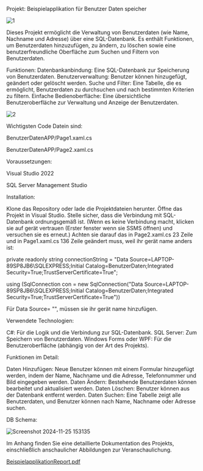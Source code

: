 Projekt: Beispielapplikation für Benutzer Daten speicher

![1](https://github.com/user-attachments/assets/60f5ee34-b66b-4539-9a03-106bf02c716c)



Dieses Projekt ermöglicht die Verwaltung von Benutzerdaten (wie Name, Nachname und Adresse) über eine SQL-Datenbank. Es enthält Funktionen, um Benutzerdaten hinzuzufügen, zu ändern, zu löschen sowie eine benutzerfreundliche Oberfläche zum Suchen und Filtern von Benutzerdaten.


Funktionen:
Datenbankanbindung: Eine SQL-Datenbank zur Speicherung von Benutzerdaten.
Benutzerverwaltung: Benutzer können hinzugefügt, geändert oder gelöscht werden.
Suche und Filter: Eine Tabelle, die es ermöglicht, Benutzerdaten zu durchsuchen und nach bestimmten Kriterien zu filtern.
Einfache Bedienoberfläche: Eine übersichtliche Benutzeroberfläche zur Verwaltung und Anzeige der Benutzerdaten.


![2](https://github.com/user-attachments/assets/5ada3847-9026-42a2-be12-8fd8b0fd062d)



Wichtigsten Code Datein sind:

BenutzerDatenAPP/Page1.xaml.cs

BenutzerDatenAPP/Page2.xaml.cs


Voraussetzungen:

Visual Studio 2022

SQL Server Management Studio 



Installation:

Klone das Repository oder lade die Projektdateien herunter.
Öffne das Projekt in Visual Studio.
Stelle sicher, dass die Verbindung mit SQL-Datenbank ordnungsgemäß ist. (Wenn es keine Verbindung macht, klicken sie auf gerät vertrauen (Erster fenster wenn sie SSMS öffnen) und versuchen sie es erneut.)
Achten sie darauf das in Page2.xaml.cs 23 Zeile und in Page1.xaml.cs 136 Zeile geändert muss, weil ihr gerät name anders ist:

private readonly string connectionString = "Data Source=LAPTOP-89SP8JB6\\SQLEXPRESS;Initial Catalog=BenutzerDaten;Integrated Security=True;TrustServerCertificate=True";

using (SqlConnection con = new SqlConnection("Data Source=LAPTOP-89SP8JB6\\SQLEXPRESS;Initial Catalog=BenutzerDaten;Integrated Security=True;TrustServerCertificate=True"))

Für Data Source= "", müssen sie ihr gerät name hinzufügen.
        


Verwendete Technologien:

C#: Für die Logik und die Verbindung zur SQL-Datenbank.
SQL Server: Zum Speichern von Benutzerdaten.
Windows Forms oder WPF: Für die Benutzeroberfläche (abhängig von der Art des Projekts).



Funktionen im Detail:

Daten Hinzufügen: Neue Benutzer können mit einem Formular hinzugefügt werden, indem der Name, Nachname und die Adresse, Telefonnummer und Bild eingegeben werden.
Daten Ändern: Bestehende Benutzerdaten können bearbeitet und aktualisiert werden.
Daten Löschen: Benutzer können aus der Datenbank entfernt werden.
Daten Suchen: Eine Tabelle zeigt alle Benutzerdaten, und Benutzer können nach Name, Nachname oder Adresse suchen.

DB Schema:


![Screenshot 2024-11-25 153135](https://github.com/user-attachments/assets/7f4f23a5-8c04-4c1b-9163-8f107336dac3)

Im Anhang finden Sie eine detaillierte Dokumentation des Projekts, einschließlich anschaulicher Abbildungen zur Veranschaulichung.

[BeispielapplikationReport.pdf](https://github.com/user-attachments/files/17904953/BeispielapplikationReport.pdf)
